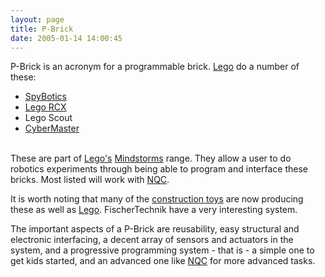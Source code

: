 ```yaml
---
layout: page
title: P-Brick
date: 2005-01-14 14:00:45
---
```

<p>P-Brick is an acronym for a programmable brick. <a href="/wiki/lego.html" title="The best known construction toy">Lego</a> do a number of these:
</p>
<ul><li> <a href="/wiki/spybotics.html" title="Lego Programmable robot kits">SpyBotics</a>
</li><li> <a href="/wiki/rcx.html" title="The Lego RCX">Lego RCX</a>
</li><li> Lego Scout
</li><li> <a href="/wiki/cybermaster.html" title="CyberMaster">CyberMaster</a>
</li></ul><p>
<br/>These are part of <a href="/wiki/lego.html" title="The best known construction toy">Lego's</a> <a href="/wiki/mindstorms.html" title="A Robotic construction toy system from Lego">Mindstorms</a> range. They allow a user to do robotics experiments through being able to program and interface these bricks. Most listed will work with <a href="/wiki/nqc.html" title="Not Quite C - A Lego PBrick Programming Language">NQC</a>.
</p>
<p>It is worth noting that many of the <a href="/wiki/construction_toy.html" title="Construction Toy">construction toys</a> are now producing these as well as <a href="/wiki/lego.html" title="The best known construction toy">Lego</a>. FischerTechnik have a very interesting system.
</p>
<p>The important aspects of a P-Brick are reusability, easy structural and electronic interfacing, a decent array of sensors and actuators in the system, and a progressive programming system - that is - a simple one to get kids started, and an advanced one like <a href="/wiki/nqc.html" title="Not Quite C - A Lego PBrick Programming Language">NQC</a> for more advanced tasks.
</p>

